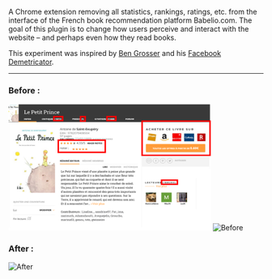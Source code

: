 A Chrome extension removing all statistics, rankings, ratings, etc. from the interface of the French book recommendation platform Babelio.com. The goal of this plugin is to change how users perceive and interact with the website – and perhaps even how they read books.

This experiment was inspired by [Ben Grosser](https://bengrosser.com/) and his [Facebook Demetricator](https://chromewebstore.google.com/detail/facebook-demetricator/dbkgglbefgkimiadfjmgnkjmaoahephg).




---------

### Before :
<img src="images/Before.png" alt="Before" width="400"/>
<img src="images/BeforeV2.png" alt="Before" width="400"/>


### After :
<img src="images/After.png" alt="After" width="400"/>